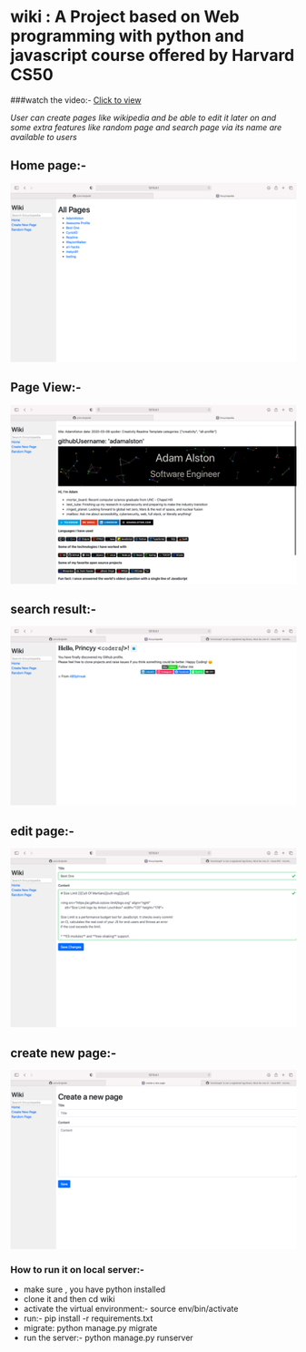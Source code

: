 # wiki : A Project based on Web programming with python and javascript course offered by Harvard CS50

###watch the video:- [Click to view](https://youtu.be/pD0dyQyT8fo)

*User can create pages like wikipedia and be able to edit it later on and some extra features like random page and search page via its name are available to users*
## Home page:-
![picture](landing_page.png)

## Page View:-
![picture](viewpost.png)

## search result:-
![picture](search_result.png)

## edit page:-
![picture](edit_entry.png)

## create new page:-
![picture](createpage.png)

### How to run it on local server:-

* make sure , you have python installed
* clone it and then cd wiki
* activate the virtual environment:- source env/bin/activate
* run:- pip install -r requirements.txt
* migrate: python manage.py migrate
* run the server:- python manage.py runserver

